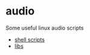 # audio
Some useful linux audio scripts

- [shell scripts](https://github.com/fabriziosalmi/audio/blob/master/scripts.md)
- [libs](https://github.com/fabriziosalmi/audio/blob/master/libs.php)
